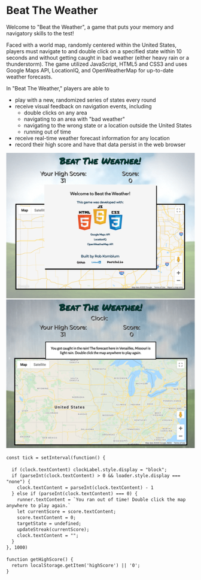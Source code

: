 # Beat The Weather

Welcome to "Beat the Weather", a game that puts your memory and navigatory skills to the test!

Faced with a world map, randomly centered within the United States, players must navigate to and double click on a specified state within 10 seconds and without 
getting caught in bad weather (either heavy rain or a thunderstorm). The game utilized JavaScript, HTML5 and CSS3 and uses Google Maps API, LocationIQ, and OpenWeatherMap for up-to-date weather forecasts.

In "Beat The Weather," players are able to
  - play with a new, randomized series of states every round
  - receive visual feedback on navigation events, including 
    - double clicks on any area 
    - navigating to an area with "bad weather"
    - navigating to the wrong state or a location outside the United States
    - running out of time
  - receive real-time weather forecast information for any location
  - record their high score and have that data persist in the web browser

![Game Start](dist/images/weather1.png)
![Rain Ending](dist/images/weather2.png)

```
const tick = setInterval(function() {

  if (clock.textContent) clockLabel.style.display = "block";
  if (parseInt(clock.textContent) > 0 && loader.style.display === "none") {
    clock.textContent = parseInt(clock.textContent) - 1
  } else if (parseInt(clock.textContent) === 0) {
    runner.textContent = `You ran out of time! Double click the map anywhere to play again.`
    let currentScore = score.textContent;
    score.textContent = 0;
    targetState = undefined;
    updateStreak(currentScore);
    clock.textContent = "";
  }
}, 1000)

function getHighScore() {
  return localStorage.getItem('highScore') || '0';
}
```

